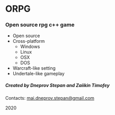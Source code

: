 # ORPG
### Open source rpg c++ game
* Open source
* Cross-platform
  * Windows
  * Linux
  * OSX
  * DOS
* Warcraft-like setting
* Undertale-like gameplay


##### Created by Dneprov Stepan and Zaiikin Timofey

Contacts: mai.dneprov.stepan@gmail.com

2020
